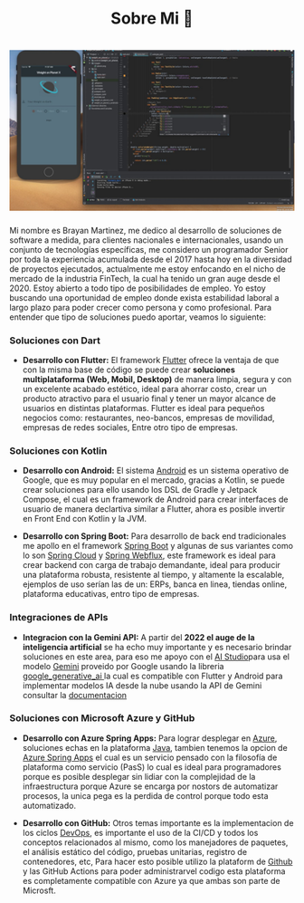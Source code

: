 <h1 align="center"> Sobre Mi 👋</h1>

<h1 align="center">
  <img src="https://github.com/Ing-Brayan-Martinez/Ing-Brayan-Martinez/blob/master/docs/maxresdefault.jpg" 
    alt="Code" width="800"/>
</h1>

Mi nombre es Brayan Martinez, me dedico al desarrollo de soluciones de software a medida, para clientes nacionales 
e internacionales, usando un conjunto de tecnologías específicas, me considero un programador Senior por toda la 
experiencia acumulada desde el 2017 hasta hoy en la diversidad de proyectos ejecutados, actualmente me estoy enfocando
en el nicho de mercado de la industria FinTech, la cual ha tenido un gran auge desde el 2020. Estoy abierto a todo tipo
de posibilidades de empleo. Yo estoy buscando una oportunidad de empleo donde exista estabilidad laboral a largo plazo
para poder crecer como persona y como profesional. Para entender que tipo de soluciones puedo aportar, veamos lo 
siguiente:

### Soluciones con Dart

- **Desarrollo con Flutter:** El framework [Flutter](https://flutter.dev/) ofrece la ventaja de que con la misma 
  base de código se puede crear **soluciones multiplataforma (Web, Mobil, Desktop)** de manera limpia, segura y con un 
  excelente acabado estético, ideal para ahorrar costo, crear un producto atractivo para el usuario final y tener un 
  mayor alcance de usuarios en distintas plataformas. Flutter es ideal para pequeños negocios como: restaurantes, 
  neo-bancos, empresas de movilidad, empresas de redes sociales, Entre otro tipo de empresas.

### Soluciones con Kotlin

- **Desarrollo con Android:** El sistema [Android](https://developer.android.com/) es un sistema 
  operativo de Google, que es muy popular en el mercado, gracias a Kotlin, se puede crear soluciones para ello
  usando los DSL de Gradle y Jetpack Compose, el cual es un framework de Android para crear 
  interfaces de usuario de manera declartiva similar a Flutter, ahora es posible invertir en Front End con Kotlin
  y la JVM.

- **Desarrollo con Spring Boot:** Para desarrollo de back end tradicionales me apollo en el framework 
  [Spring Boot](https://spring.io/) y algunas de sus variantes como lo son [Spring Cloud](https://spring.io/cloud) y
  [Spring Webflux](https://spring.io/reactive), este framework es ideal para crear backend con carga de trabajo 
  demandante, ideal para producir una plataforma robusta, resistente al tiempo, y altamente la escalable, ejemplos de 
  uso serían las de un: ERPs, banca en linea, tiendas online, plataforma educativas, entro tipo de empresas.

### Integraciones de APIs

- **Integracion con la Gemini API:** A partir del **2022 el auge de la inteligencia  artificial** se ha echo muy
  importante y es necesario brindar soluciones en este area, para eso me apoyo con el
  [AI Studio](https://aistudio.google.com/app/prompts/new_chat)para usa el modelo
  [Gemini](https://gemini.google.com/app) proveido por Google usando la libreria
  [google_generative_ai ](https://ai.google.dev/gemini-api/docs/get-started?hl=es-419)la cual es 
  compatible con Flutter y Android para implementar modelos IA desde la nube usando la API de Gemini
  consultar la [documentacion](https://ai.google.dev/)

### Soluciones con Microsoft Azure y GitHub

- **Desarrollo con Azure Spring Apps:** Para lograr desplegar en [Azure](https://azure.microsoft.com/en-us), soluciones
    echas en la plataforma [Java](https://azure.microsoft.com/en-us/resources/developers/java), tambien tenemos la opcion
    de [Azure Spring Apps](https://azure.microsoft.com/en-us/products/spring-apps) el cual es un servicio pensado con la
    filosofía de plataforma como servicio (PasS) lo cual es ideal para programadores porque es posible desplegar sin
    lidiar con la complejidad de la infraestructura porque Azure se encarga por nostors de automatizar procesos, la unica
    pega es la perdida de control porque todo esta automatizado.

- **Desarrollo con GitHub:**  Otros temas importante es la implementacion de los ciclos 
  [DevOps](https://azure.microsoft.com/en-us/resources/cloud-computing-dictionary/what-is-devops), es importante el 
  uso de la CI/CD y todos los conceptos relacionados al mismo, como los manejadores de paquetes, el análisis estático
  del código, pruebas unitarias, registro de contenedores, etc, Para hacer esto posible utilizo la plataform de 
  [Github](https://github.com/) y las GitHub Actions para poder administrarvel codigo esta plataforma es 
  completamente compatible con Azure ya que ambas son parte de Microsft.